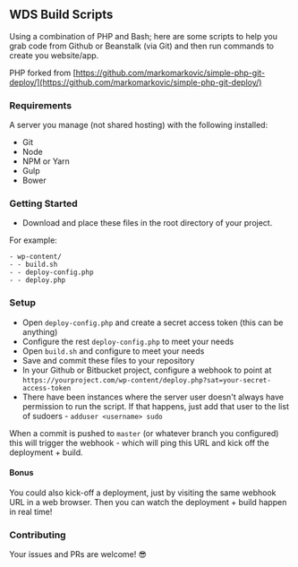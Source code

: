 ## WDS Build Scripts

Using a combination of PHP and Bash; here are some scripts to help you grab code from Github or Beanstalk (via Git) and then run commands to create you website/app.

PHP forked from [https://github.com/markomarkovic/simple-php-git-deploy/](https://github.com/markomarkovic/simple-php-git-deploy/)

### Requirements

A server you manage (not shared hosting) with the following installed:

- Git
- Node
- NPM or Yarn
- Gulp
- Bower

### Getting Started

- Download and place these files in the root directory of your project.

For example:

```
- wp-content/
- - build.sh
- - deploy-config.php
- - deploy.php
```

### Setup

- Open `deploy-config.php` and create a secret access token (this can be anything)
- Configure the rest `deploy-config.php` to meet your needs
- Open `build.sh` and configure to meet your needs
- Save and commit these files to your repository
- In your Github or Bitbucket project, configure a webhook to point at `https://yourproject.com/wp-content/deploy.php?sat=your-secret-access-token`
- There have been instances where the server user doesn't always have permission to run the script. If that happens, just add that user to the list of sudoers - `adduser <username> sudo`

When a commit is pushed to `master` (or whatever branch you configured) this will trigger the webhook - which will ping this URL and kick off the deployment + build.

#### Bonus

You could also kick-off a deployment, just by visiting the same webhook URL in a web browser. Then you can watch the deployment + build happen in real time!

### Contributing

Your issues and PRs are welcome! :sunglasses:
